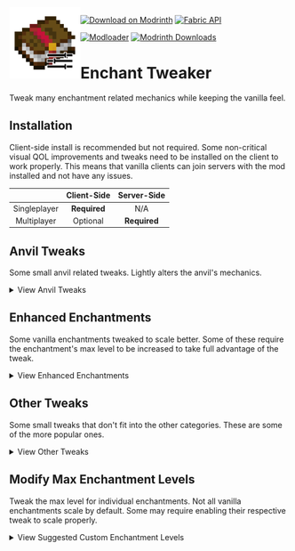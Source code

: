 <a href="https://github.com/adibarra/enchant-tweaker">
    <img align="left" src="./src/main/resources/assets/enchanttweaker/icon.png" alt="Logo" height="128">
</a>

<a href="https://modrinth.com/mod/e4Vpm1dD"><img src="https://github.com/adibarra/enchant-tweaker/assets/93070681/2fe57029-fbad-4e5f-8583-1ff1b300c18d" alt="Download on Modrinth" width="200"/></a>
<a href="https://modrinth.com/mod/P7dR8mSH"><img src="https://github.com/adibarra/enchant-tweaker/assets/93070681/0a730158-59ca-4cb0-a029-11337665328f" alt="Fabric API" width="200"/></a>

<a href="https://fabricmc.net/use/installer">![Modloader](https://img.shields.io/static/v1?color=00AF5C&label=modloader&message=fabric&style=for-the-badge)</a>
<a href="https://modrinth.com/mod/enchant-tweaker">![Modrinth Downloads](https://img.shields.io/modrinth/dt/enchant-tweaker?color=00AF5C&label=modrinth&style=for-the-badge&logo=modrinth)</a>

# Enchant Tweaker
Tweak many enchantment related mechanics while keeping the vanilla feel.



## Installation
Client-side install is recommended but not required. Some non-critical visual QOL improvements and tweaks need to be installed on the client to work properly. This means that vanilla clients can join servers with the mod installed and not have any issues.

|              | Client-Side  | Server-Side  |
|:------------:|:------------:|:------------:|
| Singleplayer | **Required** |     N/A      |
| Multiplayer  |   Optional   | **Required** |



## Anvil Tweaks
Some small anvil related tweaks. Lightly alters the anvil's mechanics.

<details>
<summary> View Anvil Tweaks </summary>

### Cheap Names
Normally renaming an item will cost a similar amount of levels as adding an enchantment onto an item. Enabling this will force the cost for renaming items to always be one level. For those who don't enjoy spending nineteen levels to rename a pickaxe... again.

### Not Too Expensive
Normally once an item's enchant/repair cost reaches 40 levels you can no longer enchant or repair it. Enabling this tweak alters the "Too Expensive!" mechanic in the anvil changing the level it activates at to one of your choosing.

### Prior Work is Cheaper
Normally when enchanting/repairing an item, each operation will double the cost of the next action. Enabling this tweak will let you customize the penalty.

### Prior Work is Free
Normally when enchanting/repairing an item, each operation will double the cost of the next action. Enabling this tweak completely disables the prior work penalty for items enchanted/repaired at an anvil. This means that the enchant/repair cost for an item will always stay at the minimum value for that given procedure.

### Sturdy Anvils
Normally an anvil has a 12% (0.12) chance to take damage when used. Enabling this tweak will let you customize the damage chance.

</details>



## Enhanced Enchantments
Some vanilla enchantments tweaked to scale better. Some of these require the enchantment's max level to be increased to take full advantage of the tweak.

<details>
<summary> View Enhanced Enchantments </summary>

### More Binding
Enabling this tweak will allow Curse of Binding to scale with enchantment level. Higher levels will decrease the chance of the item dropping on death. The effect maxes out at Curse of Binding X, Binding I is kept the same as vanilla. Formula: `Drop Chance on Death = 1.1 - 0.1 * bindingLevel`.

### More Channeling
Enabling this tweak will allow Channeling to scale with enchantment level. Channeling I only works during thunderstorms. Channeling II will allow Channeling to work during rain. No scaling for higher levels.

### More Flame
Enabling this tweak will allow Flame to scale with enchantment level. Flame I lasts 5 seconds. Each additional level adds 2 seconds. Continues scaling for higher levels (uncapped). Formula: `Burn Duration = 5 + 2 * flameLevel`.

### More Infinity
**Overrides BowInfinityFix.** Enabling this tweak will allow Infinity to scale with enchantment level. Lets bows with Infinity have a chance at shooting without consuming an arrow. Continues scaling for higher levels (capped at 100% chance). Formula: `Free Arrow Chance = 0.03 * infinityLevel`. (+3% chance per level)

### More Mending
Enabling this tweak will allow Mending to scale with enchantment level. Mending II is the same as vanilla Mending. Mending I has ~10% XP efficiency loss and Mending III has ~10% XP efficiency gain. The effect maxes out at Mending X. Formula: `Repair Cost = 0.6 - 0.05 * mendingLevel`.

### More Multishot
Enabling this tweak will allow Multishot to scale with enchantment level. Each additional level will add 2 arrows to the shot. Crossbows take damage for **each** Multishot arrow shot. Continues scaling for higher levels (uncapped).

</details>



## Other Tweaks
Some small tweaks that don't fit into the other categories. These are some of the more popular ones.

<details>
<summary> View Other Tweaks </summary>

### Axes are Not Tools
Normally axes are treated as tools when used in combat. This causes them to take double durability damage when they are used in combat. Enabling this tweak removes the double durability damage penalty.

### Axe Weapons
Allow the addition of some weapon enchantments that normally can not be added onto axes. Enabling this tweak allows you to add the following enchantments to axes: Fire Aspect, Knockback, and Looting.

### Better Mending
Normally Mending will only repair an item if it is being held or worn by the player. Enabling this tweak will allow Mending to be more flexible with what it can repair. Mending order: Main-Hand -> Off-Hand -> Armor -> Hotbar -> Inventory.

### Bow Infinity Fix
Normally even though you have Infinity on a bow, you need to have arrows in your inventory to shoot. Enabling this tweak will allow you to shoot arrows without having them in your inventory.

### God Armor
Allow the combination of damage negation enchantments that normally can not be added together. Enabling this tweak allows you to combine the following enchantments: Protection, Blast Protection, Fire Protection, and Projectile Protection.

### God Weapons
Allow the combination of damage enhancement enchantments that normally can not be added together. Enabling this tweak allows you to combine the following enchantments: Sharpness, Smite, and Bane of Arthropods.

### Infinite Mending
Normally you need to choose between having either Mending or Infinity. Enabling this tweak allows both enchantments to coexist.

### Loyal Void Tridents
Normally tridents enchanted with Loyalty will be lost if thrown into the void. Enabling this tweak will allow those tridents to return to the player.

### Multishot Piercing
Normally you need to choose between having either Multishot or Piercing. Enabling this tweak allows both enchantments to coexist.

### No Soul Speed Backlash
Normally boots will take damage when walking on soul sand with Soul Speed. Enabling this tweak will prevent your boots from taking damage from the enchantment.

### No Thorns Backlash
Normally armor will take damage when Thorns is triggered. Enabling this tweak will prevent your armor from taking damage from the enchantment.

### Shiny Max Enchantment Names
Normally everyone knows what the max level for an enchantment is, but what about now? Enabling this tweak will color the name of enchantments at max level to be yellow. This tweak is client side only and uses the client's Enchant Tweaker config.

### Trident Weapons
Allow the addition of some weapon enchantments that normally can not be added to tridents. Enabling this tweak allows you to add the following enchantments to tridents: Sharpness, Smite, Bane of Arthropods, Fire Aspect, Knockback, and Looting.

</details>



## Modify Max Enchantment Levels
Tweak the max level for individual enchantments. Not all vanilla enchantments scale by default. Some may require enabling their respective tweak to scale properly.

<details>
<summary> View Suggested Custom Enchantment Levels </summary>

### Armor Enchantments:
|      Enchantment      | Max Level |
|:---------------------:|:---------:|
|     Aqua Affinity     |     1     |
|   Blast Protection    |    10     |
|     Depth Strider     |     3     |
|    Feather Falling    |     7     |
|    Fire Protection    |    10     |
|     Frost Walker      |     2     |
| Projectile Protection |    10     |
|      Protection       |    10     |
|      Respiration      |    10     |
|      Soul Speed       |     5     |
|      Swift Sneak      |     4     |
|        Thorns         |     5     |

### Curse Enchantments:
|      Enchantment      | Max Level |
|:---------------------:|:---------:|
|     Binding Curse     |     1     |
|    Vanishing Curse    |     1     |

### Melee Enchantments:
|      Enchantment      | Max Level |
|:---------------------:|:---------:|
|  Bane of Arthropods   |    10     |
|      Fire Aspect      |     3     |
|       Impaling        |     5     |
|       Knockback       |     2     |
|        Looting        |     5     |
|       Sharpness       |    10     |
|         Smite         |    10     |
|     Sweeping Edge     |     5     |

### Ranged Enchantments:
|      Enchantment      | Max Level |
|:---------------------:|:---------:|
|      Channeling       |     2     |
|         Flame         |     2     |
|       Infinity        |     1     |
|        Loyalty        |     5     |
|       Multishot       |     3     |
|       Piercing        |     5     |
|         Power         |    10     |
|         Punch         |     2     |
|     Quick Charge      |     3     |
|        Riptide        |     3     |

### Tool Enchantments:
|      Enchantment      | Max Level |
|:---------------------:|:---------:|
|      Efficiency       |    10     |
|        Fortune        |     5     |
|         Lure          |     3     |
|    Luck of the Sea    |     5     |
|        Mending        |     3     |
|      Silk Touch       |     1     |
|      Unbreaking       |    10     |

</details>

